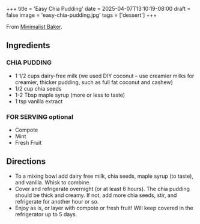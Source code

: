 +++
title = 'Easy Chia Pudding'
date = 2025-04-07T13:10:19-08:00
draft = false
image = 'easy-chia-pudding.jpg'
tags = ['dessert']
+++

From [Minimalist Baker](https://minimalistbaker.com/how-to-make-chia-pudding/).

## Ingredients

### CHIA PUDDING

* 1 1/2 cups dairy-free milk (we used DIY coconut – use creamier milks for creamier, thicker pudding, such as full fat coconut and cashew)
* 1/2 cup chia seeds
* 1-2 Tbsp maple syrup (more or less to taste)
* 1 tsp vanilla extract

### FOR SERVING optional

* Compote
* Mint
* Fresh Fruit

## Directions

* To a mixing bowl add dairy free milk, chia seeds, maple syrup (to taste), and vanilla. Whisk to combine.
* Cover and refrigerate overnight (or at least 6 hours). The chia pudding should be thick and creamy. If not, add more chia seeds, stir, and refrigerate for another hour or so.
* Enjoy as is, or layer with compote or fresh fruit! Will keep covered in the refrigerator up to 5 days.
